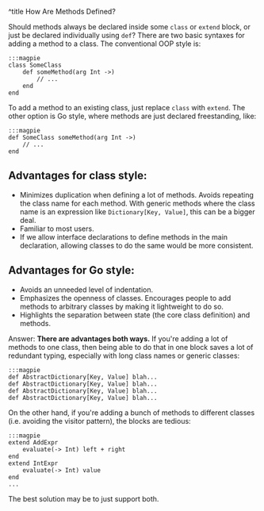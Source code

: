 ^title How Are Methods Defined?

Should methods always be declared inside some `class` or `extend` block, or just
be declared individually using `def`? There are two basic syntaxes for adding a
method to a class. The conventional OOP style is:

    :::magpie
    class SomeClass
        def someMethod(arg Int ->)
            // ...
        end
    end

To add a method to an existing class, just replace `class` with `extend`. The
other option is Go style, where methods are just declared freestanding, like:

    :::magpie
    def SomeClass someMethod(arg Int ->)
        // ...
    end

## Advantages for class style:

* Minimizes duplication when defining a lot of methods. Avoids repeating the
  class name for each method. With generic methods where the class name is an
  expression like `Dictionary[Key, Value]`, this can be a bigger deal.
* Familiar to most users.
* If we allow interface declarations to define methods in the main declaration,
  allowing classes to do the same would be more consistent.
  
## Advantages for Go style:
* Avoids an unneeded level of indentation.
* Emphasizes the openness of classes. Encourages people to add methods to
  arbitrary classes by making it lightweight to do so.
* Highlights the separation between state (the core class definition) and
  methods.

Answer: **There are advantages both ways.** If you're adding a lot of methods to one class, then being able to do that in one block saves a lot of redundant typing, especially with long class names or generic classes:

    :::magpie
    def AbstractDictionary[Key, Value] blah...
    def AbstractDictionary[Key, Value] blah...
    def AbstractDictionary[Key, Value] blah...
    def AbstractDictionary[Key, Value] blah...

On the other hand, if you're adding a bunch of methods to different classes (i.e. avoiding the visitor pattern), the blocks are tedious:

    :::magpie
    extend AddExpr
        evaluate(-> Int) left + right
    end
    extend IntExpr
        evaluate(-> Int) value
    end
    ...

The best solution may be to just support both.
